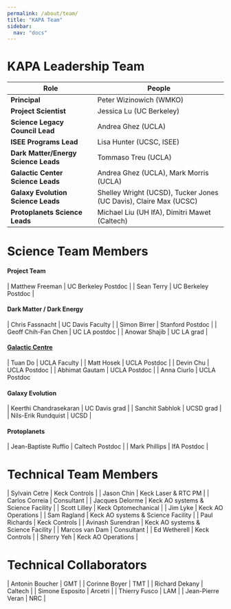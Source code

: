 ```yaml
---
permalink: /about/team/
title: "KAPA Team"
sidebar:
  nav: "docs"
---
```


# KAPA Leadership Team

| Role | People |
|----------- | ------------------ |
| **Principal** | Peter Wizinowich (WMKO) | 
| **Project Scientist** | Jessica Lu (UC Berkeley) |
| **Science Legacy Council Lead** | Andrea Ghez (UCLA) |
| **ISEE Programs Lead** | Lisa Hunter (UCSC, ISEE)  |
| **Dark Matter/Energy Science Leads** | Tommaso Treu (UCLA)  |
| **Galactic Center Science Leads** | Andrea Ghez (UCLA), Mark Morris (UCLA) |
| **Galaxy Evolution Science Leads** | Shelley Wright (UCSD), Tucker Jones (UC Davis), Claire Max (UCSC) |
| **Protoplanets Science Leads** | Michael Liu (UH IfA), Dimitri Mawet (Caltech) |

# Science Team Members

#### Project Team

| Matthew Freeman | UC Berkeley Postdoc |
| Sean Terry | UC Berkeley Postdoc |

<!-- 
| Emily Ramey | UC Berkeley grad |
| Blake Drechsler | UC Berkeley post-bacc | 
-->

#### Dark Matter / Dark Energy

| Chris Fassnacht | UC Davis Faculty |
| Simon Birrer | Stanford Postdoc |
| Geoff Chih-Fan Chen | UC LA postdoc |
| Anowar Shajib | UC LA grad |

#### [Galactic Centre](https://galacticcenter.astro.ucla.edu/members.html)

| Tuan Do | UCLA Faculty |
| Matt Hosek | UCLA Postdoc |
| Devin Chu | UCLA Postdoc |
| Abhimat Gautam | UCLA Postdoc |
| Anna Ciurlo | UCLA Postdoc

#### Galaxy Evolution

| Keerthi Chandrasekaran | UC Davis grad |
| Sanchit Sabhlok | UCSD grad |
| Nils-Erik Rundquist | UCSD |

#### Protoplanets

| Jean-Baptiste Ruffio | Caltech Postdoc |
| Mark Phillips | IfA Postdoc |

# Technical Team Members

| Sylvain Cetre | Keck Controls |
| Jason Chin | Keck Laser & RTC PM |
| Carlos Correia | Consultant |
| Jacques Delorme | Keck AO systems & Science Facility |
| Scott Lilley | Keck Optomechanical |
| Jim Lyke | Keck AO Operations |
| Sam Ragland | Keck AO systems & Science Facility |
| Paul Richards | Keck Controls |
| Avinash Surendran | Keck AO systems & Science Facility |
| Marcos van Dam | Consultant |
| Ed Wetherell | Keck Controls |
| Sherry Yeh | Keck AO Operations |


# Technical Collaborators

| Antonin Boucher | GMT |
| Corinne Boyer | TMT |
| Richard Dekany | Caltech |
| Simone Esposito | Arcetri |
| Thierry Fusco | LAM |
| Jean-Pierre Veran | NRC |



